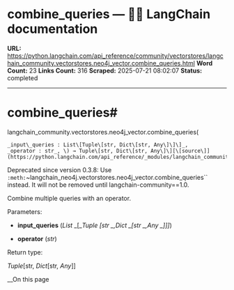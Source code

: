 # combine_queries — 🦜🔗 LangChain  documentation

**URL:** https://python.langchain.com/api_reference/community/vectorstores/langchain_community.vectorstores.neo4j_vector.combine_queries.html
**Word Count:** 23
**Links Count:** 316
**Scraped:** 2025-07-21 08:02:07
**Status:** completed

---

# combine\_queries\#

langchain\_community.vectorstores.neo4j\_vector.combine\_queries\(

    _input\_queries : List\[Tuple\[str, Dict\[str, Any\]\]\]_,     _operator : str_, \) → Tuple\[str, Dict\[str, Any\]\][\[source\]](https://python.langchain.com/api_reference/_modules/langchain_community/vectorstores/neo4j_vector.html#combine_queries)\#     

Deprecated since version 0.3.8: Use `:meth:`~langchain_neo4j.vectorstores.neo4j_vector.combine_queries`` instead. It will not be removed until langchain-community==1.0.

Combine multiple queries with an operator.

Parameters:     

  * **input\_queries** \(_List_ _\[__Tuple_ _\[__str_ _,__Dict_ _\[__str_ _,__Any_ _\]__\]__\]_\)

  * **operator** \(_str_\)

Return type:     

_Tuple_\[str, _Dict_\[str, _Any_\]\]

__On this page